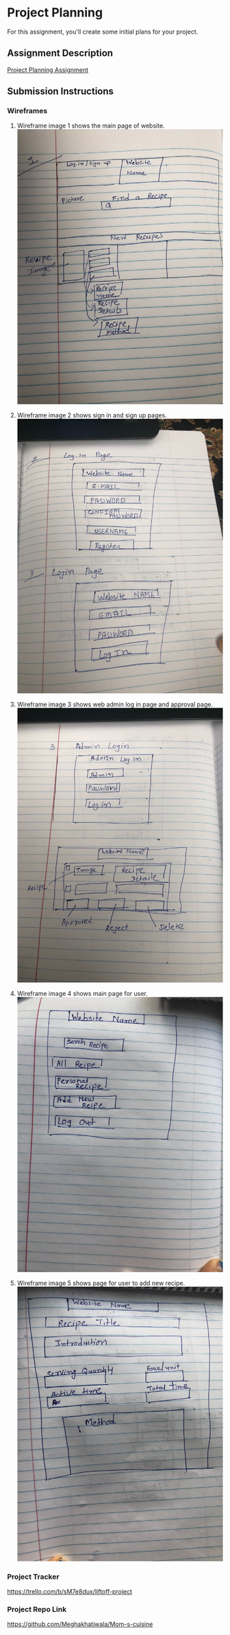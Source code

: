 # Project Planning
For this assignment, you'll create some initial plans for your project.

## Assignment Description
[Project Planning Assignment](https://education.launchcode.org/liftoff/modules/assignments/project-planning)

## Submission Instructions

### Wireframes

1. Wireframe image 1 shows the main page of website.
![Main Page](/P3-Project_Planning/Wireframe1.jpg)

2. Wireframe image 2 shows sign in and sign up pages.
![Sign In/Sign Up Pages](/P3-Project_Planning/Wireframe2.jpg)

3. Wireframe image 3 shows web admin log in page and approval page.
![Web admin pages](/P3-Project_Planning/Wireframe3.jpg)

4. Wireframe image 4 shows main page for user.
![User main page](/P3-Project_Planning/Wireframe4.jpg)

5. Wireframe image 5 shows page for user to add new recipe.
![Recipe page](/P3-Project_Planning/Wireframe5.jpg)


### Project Tracker
https://trello.com/b/sM7e8dux/liftoff-project



### Project Repo Link
https://github.com/Meghakhatiwala/Mom-s-cuisine
